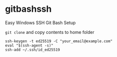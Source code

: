 # gitbashssh

Easy Windows SSH Git Bash Setup

`git clone` and copy contents to home folder

```
ssh-keygen -t ed25519 -C "your_email@example.com"
eval "$(ssh-agent -s)"
ssh-add ~/.ssh/id_ed25519
```
